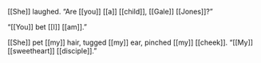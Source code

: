 [[She]] laughed. “Are [[you]] [[a]] [[child]], [[Gale]] [[Jones]]?”

“[[You]] bet [[I]] [[am]].”

[[She]] pet [[my]] hair, tugged [[my]] ear, pinched [[my]] [[cheek]]. “[[My]] [[sweetheart]] [[disciple]].”